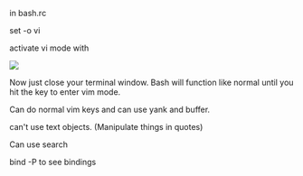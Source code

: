 in bash.rc

set -o vi

activate vi mode with <escape>

![](/images/Pasted%20image%2020240523173459.png)

Now just close your terminal window. Bash will function like normal until you hit the <escape> key to enter vim mode. 

Can do normal vim keys and can use yank and buffer.

can't use text objects. (Manipulate things in quotes)

Can use search

bind -P to see bindings
